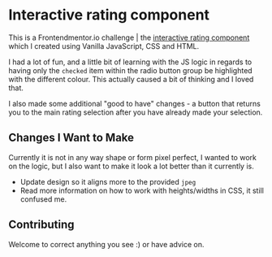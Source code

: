# Interactive rating component

This is a Frontendmentor.io challenge | the
[interactive rating component](https://www.frontendmentor.io/challenges/interactive-rating-component-koxpeBUmI)
which I created using Vanilla JavaScript, CSS and HTML.

I had a lot of fun, and a little bit of learning with the JS logic in regards to
having only the `checked` item within the radio button group be highlighted with
the different colour. This actually caused a bit of thinking and I loved that.

I also made some additional "good to have" changes - a button that returns you
to the main rating selection after you have already made your selection.

## Changes I Want to Make

Currently it is not in any way shape or form pixel perfect, I wanted to work on
the logic, but I also want to make it look a lot better than it currently is.

- Update design so it aligns more to the provided `jpeg`
- Read more information on how to work with heights/widths in CSS, it still
  confused me.

## Contributing

Welcome to correct anything you see :) or have advice on.
